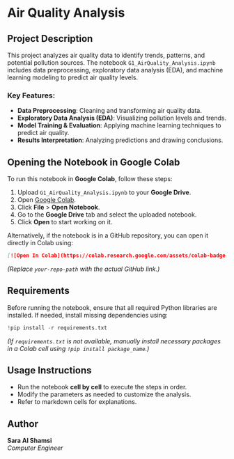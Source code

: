 # Air Quality Analysis

## Project Description
This project analyzes air quality data to identify trends, patterns, and potential pollution sources. The notebook `G1_AirQuality_Analysis.ipynb` includes data preprocessing, exploratory data analysis (EDA), and machine learning modeling to predict air quality levels.

### Key Features:
- **Data Preprocessing**: Cleaning and transforming air quality data.
- **Exploratory Data Analysis (EDA)**: Visualizing pollution levels and trends.
- **Model Training & Evaluation**: Applying machine learning techniques to predict air quality.
- **Results Interpretation**: Analyzing predictions and drawing conclusions.

## Opening the Notebook in Google Colab
To run this notebook in **Google Colab**, follow these steps:

1. Upload `G1_AirQuality_Analysis.ipynb` to your **Google Drive**.
2. Open [Google Colab](https://colab.research.google.com/).
3. Click **File** > **Open Notebook**.
4. Go to the **Google Drive** tab and select the uploaded notebook.
5. Click **Open** to start working on it.

Alternatively, if the notebook is in a GitHub repository, you can open it directly in Colab using:

```markdown
[![Open In Colab](https://colab.research.google.com/assets/colab-badge.svg)](https://colab.research.google.com/github/your-repo-path/G1_AirQuality_Analysis.ipynb)
```
*(Replace `your-repo-path` with the actual GitHub link.)*

## Requirements
Before running the notebook, ensure that all required Python libraries are installed. If needed, install missing dependencies using:

```python
!pip install -r requirements.txt
```
*(If `requirements.txt` is not available, manually install necessary packages in a Colab cell using `!pip install package_name`.)*

## Usage Instructions
- Run the notebook **cell by cell** to execute the steps in order.
- Modify the parameters as needed to customize the analysis.
- Refer to markdown cells for explanations.

## Author
**Sara Al Shamsi**  
*Computer Engineer*
